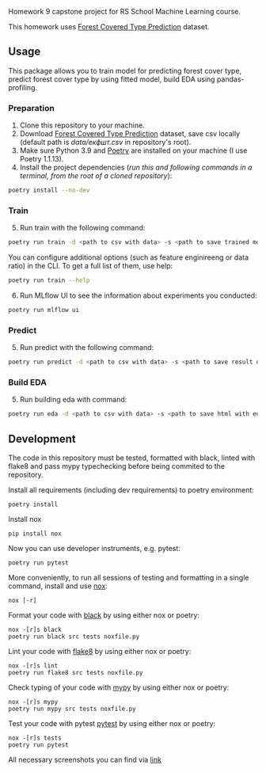 Homework 9 capstone project for RS School Machine Learning course.

This homework uses [Forest Covered Type Prediction](https://www.kaggle.com/competitions/forest-cover-type-prediction/data) dataset.

## Usage

This package allows you to train model for predicting forest cover type, predict forest cover type by using fitted model, build EDA using pandas-profiling.

### Preparation
1. Clone this repository to your machine.
2. Download [Forest Covered Type Prediction](https://www.kaggle.com/competitions/forest-cover-type-prediction/data) dataset, save csv locally (default path is *data/екфшт.csv* in repository's root).
3. Make sure Python 3.9 and [Poetry](https://python-poetry.org/docs/) are installed on your machine (I use Poetry 1.1.13).
4. Install the project dependencies (*run this and following commands in a terminal, from the root of a cloned repository*):
```sh
poetry install --no-dev
```

### Train
5. Run train with the following command:
```sh
poetry run train -d <path to csv with data> -s <path to save trained model> -p <path to json with tuning or estimate params> -m <model for train> -st <method of model selection> 
```
You can configure additional options (such as feature enginireeng or data ratio) in the CLI. To get a full list of them, use help:
```sh
poetry run train --help
```
6. Run MLflow UI to see the information about experiments you conducted:
```sh
poetry run mlflow ui
```

### Predict
5. Run predict with the following command:
 ```sh
poetry run predict -d <path to csv with data> -s <path to save result of prediction> -m <path to .joblib or mlflow model> 
```

### Build EDA
5. Run building eda with command:
 ```sh
poetry run eda -d <path to csv with data> -s <path to save html with eda report> 
```

## Development

The code in this repository must be tested, formatted with black, linted with flake8 and pass mypy typechecking before being commited to the repository.

Install all requirements (including dev requirements) to poetry environment:
```
poetry install
```
Install nox
```
pip install nox
```
Now you can use developer instruments, e.g. pytest:
```
poetry run pytest
```
More conveniently, to run all sessions of testing and formatting in a single command, install and use [nox](https://nox.thea.codes/en/stable/): 
```
nox [-r]
```
Format your code with [black](https://github.com/psf/black) by using either nox or poetry:
```
nox -[r]s black
poetry run black src tests noxfile.py
```
Lint your code with [flake8](https://pypi.org/project/flake8/) by using either nox or poetry:
```
nox -[r]s lint
poetry run flake8 src tests noxfile.py
```
Check typing of your code with [mypy](https://github.com/python/mypy) by using either nox or poetry:
```
nox -[r]s mypy
poetry run mypy src tests noxfile.py
```
Test your code with pytest [pytest](https://docs.pytest.org/en/7.1.x/) by using either nox or poetry:
```
nox -[r]s tests
poetry run pytest
```

All necessary screenshots you can find via [link](https://github.com/DmitryKarpuk/9_evaluation_selection/blob/master/reports/report.md)